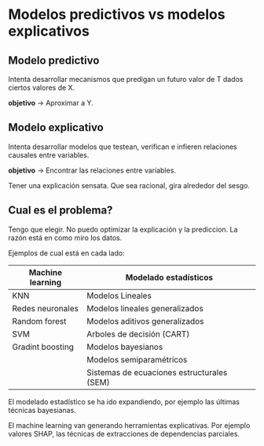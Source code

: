 # Modelos predictivos vs modelos explicativos

## Modelo predictivo

Intenta desarrollar mecanismos que predigan un futuro valor de T dados ciertos valores de X. 

**objetivo** -> Aproximar a Y.

## Modelo explicativo

Intenta desarrollar modelos que testean, verifican e infieren relaciones causales entre variables. 

**objetivo** -> Encontrar las relaciones entre variables. 

Tener una explicación sensata. Que sea racional, gira alrededor del sesgo. 


## Cual es el problema?

Tengo que elegir. No puedo optimizar la explicación y la prediccion. La razón está en como miro los datos. 

Ejemplos de cual está en cada lado:

| Machine learning | Modelado estadísticos                      |
|------------------|--------------------------------------------|
| KNN              | Modelos Lineales                           | 
| Redes neuronales | Modelos lineales generalizados             |
| Random forest    | Modelos aditivos generalizados             |
| SVM              | Arboles de decisión (CART)                 |
| Gradint boosting | Modelos bayesianos                         |
|                  | Modelos semiparamétricos                   |
|                  | Sistemas de ecuaciones estructurales (SEM) |

El modelado estadístico se ha ido expandiendo, por ejemplo las últimas técnicas bayesianas.

El machine learning van generando herramientas explicativas. Por ejemplo valores SHAP, las técnicas de extracciones de dependencias parciales. 


